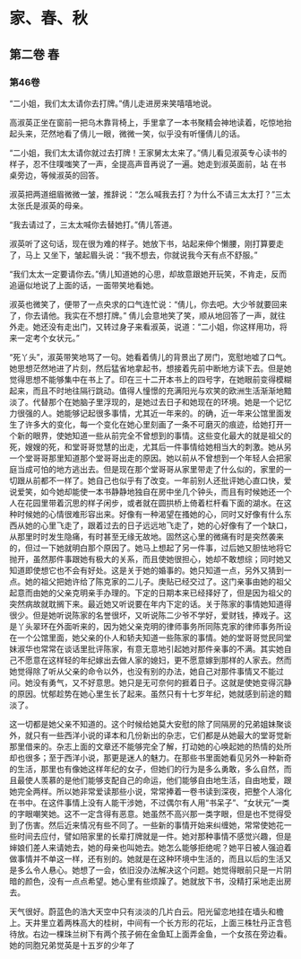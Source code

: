 # 家、春、秋

## 第二卷 春

### 第46卷

“二小姐，我们太太请你去打牌。”倩儿走进房来笑嘻嘻地说。

高淑英正坐在窗前一把乌木靠背椅上，手里拿了一本书聚精会神地读着，吃惊地抬起头来，茫然地看了倩儿一眼，微微一笑，似乎没有听懂倩儿的话。

“二小姐，我们太太请你就过去打牌！王家舅太太来了。”倩儿看见淑英专心读书的样子，忍不住噗嗤笑了一声，全提高声音再说了一遍。她走到淑英面前，站 在书桌旁边，等候淑英的回答。

淑英把两道细眉微微一皱，推辞说：“怎么喊我去打？为什么不请三太太打？”三太太张氏是淑英的母亲。

“我去请过了，三太太喊你去替她打。”倩儿答道。

淑英听了这句话，现在很为难的样子。她放下书，站起来伸个懒腰，刚打算要走了，马上 又坐下，皱起眉头说：“我不想去，你就说我今天有点不舒服。”

“我们太太一定要请你去。”倩儿知道她的心思，却故意跟她开玩笑，不肯走，反而追逼似地说了上面的话，一面带笑地看她。

淑英也微笑了，便带了一点央求的口气连忙说：“倩儿，你去吧。大少爷就要回来了，你去请他。我实在不想打牌。”
倩儿会意地笑了笑，顺从地回答了一声，就往外走。她还没有走出门，又转过身子来看淑英，说道：“二小姐，你这样用功，将来一定考个女状元。”

“死丫头”，淑英带笑地骂了一句。她看着倩儿的背景出了房门，宽慰地嘘了口气。她思想茫然地进了片刻，然后猛省地拿起书，想接着先前中断地方读下去。但是她觉得思想不能够集中在书上了。印在三十二开本书上的四号字，在她眼前变得模糊起来，而且不时地往隔行跳动。值得人憧憬的充满阳光与欢笑的欧洲生活渐渐地黯淡了。代替那个在她脑子里浮现的，是她过去日子和她现在的环境。她是一个记忆力很强的人。她能够记起很多事情，尤其近一年来的。的确，近一年来公馆里面发生了许多大的变化，每一个变化在她心里刻画了一条不可磨灭的痕迹，给她打开一个新的眼界，使她知道一些从前完全不曾想到的事情。这些变化最大的就是祖父的死，嫂嫂的死，和堂哥哥觉慧的出走，尤其后一件事情给她相当大的刺激。她从另一个堂哥哥那里知道那个堂哥哥出走的原因。她以前从不曾想到一个年轻人会把家庭当成可怕的地方逃出去。但是现在那个堂哥哥从家里带走了什么似的，家里的一切跟从前都不一样了。她自己也似乎有了改变。一年前别人还批评她心直口快，爱说爱笑，如今她却能使一本书静静地独自在房中坐几个钟头，而且有时候她还一个人在花园里带着沉思的样子闲步，或者就在圆拱桥上倚着栏杆看下面的湖水。在这种时候她的心情很难形容出来。好像有一种渴望在搔她的心，同时又好像有什么东西从她的心里飞走了，跟着过去的日子远远地飞走了，她的心好像有了一个缺口，从那里时时发生隐痛，有时甚至无缘无故地。固然这心里的微痛有时是突然袭来的，但过一下她就明白那个原因了。她马上想起了另一件事，过后她又胆怯地将它抛开，虽然那件事跟她有极大的关系，而且使她很担心，她却不敢想综；同时她又知道即使想它也不会有好处。这是关于她的婚事的。她只知道一点，另外又猜到一点。她的祖父把她许给了陈克家的二儿子。庚贴已经交过了。这门亲事由她的祖父起意而由她的父亲克明亲手办理的。下定的日期本来已经择好了，但是因为祖父的突然病故就耽搁下来。最近她又听说要在年内下定的话。关于陈家的事情她知道得很少。但是她听说陈家的名誉很坏，又听说陈二少爷不学好，爱财钱，捧戏子。这是丫头翠环在外面听来的，因为她父亲克明的律师事务所同陈克家的律师事务所设在一个公馆里面，她父亲的仆人和轿夫知道一些陈家的事情。她的堂哥哥觉民同堂妹淑华也常常在谈话里批评陈家，有意无意地引起她对那件亲事的不满。其实她自己不愿意在这样轻的年纪嫁出去做人家的媳妇，更不愿意嫁到那样的人家去。然而她觉得除了听从父亲的命令以外，也没有别的办法，她自己对那件事情又不能过问。她没有勇气，又不好意思。她只是无可奈何的捱着日子。这就是使她变得沉静的原因。忧郁趁势在她心里生长了起来。虽然只有十七岁年纪，她就感到前途的黯淡了。

这一切都是她父亲不知道的。这个时候给她莫大安慰的除了同隔房的兄弟姐妹聚谈外，就只有一些西洋小说的译本和几份新出的杂志，它们都是从她最大的堂哥觉新那里借来的。杂志上面的文章还不能够完全了解，打动她的心唤起她的热情的处所却也很多；至于西洋小说，那更是迷人的魅力。在那些书里面她看见另外一种新奇的生活，那里也有像她这样年纪的女子，但她们的行为是多么勇敢，多么自然，而且最使人羡慕的是他们能够支配自己的命运，他们能够自由地生活，自由地爱，跟她完全两样。所以她非常爱读那些小说，常常捧着一卷书读到深夜，把整个人溶化在书中。在这件事情上没有人能干涉她，不过偶尔有人用“书呆子”、“女状元”一类的字眼嘲笑她。这不一定含得有恶意。她虽然不高兴那一类字眼，但是也不觉得受到了伤害。然后近来情况有些不同了。一些新的事情开始来纠缠她，常常使她花一些时间去应付，譬如陪家里的长辈打牌就是一件。她对那种事情不感觉兴趣，但是婶娘们差人来请她去，她的母亲也叫她去。她怎么能够拒绝呢？她平日被人强迫着做事情并不单这一样，还有别的。她就是在这种环境中生活的，而且以后的生活又是多么令人悬心。她想了一会，依旧没办法解决这个问题。她觉得眼前只是一片阴暗的颜色，没有一点点希望。她心里有些烦躁了。她就放下书，没精打采地走出房去。

天气很好。蔚蓝色的浩大天空中只有淡淡的几片白云。阳光留恋地挂在墙头和檐上。天井里立着两株高大的桂树，中间有一个长方形的花坛，上面三株牡丹正含苞待放。右边一棵珠兰树下有两个孩子俯在金鱼缸上面弄金鱼，一个女孩在旁边看。她的同胞兄弟觉英是十五岁的少年了